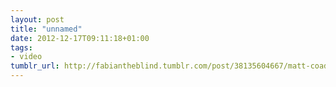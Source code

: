 ```yaml
---
layout: post
title: "unnamed"
date: 2012-12-17T09:11:18+01:00
tags:
- video
tumblr_url: http://fabiantheblind.tumblr.com/post/38135604667/matt-coady-saz-a-video-info-graphic-that
---
```

